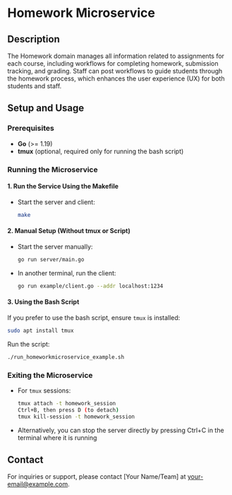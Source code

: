 # Homework Microservice

## Description

The Homework domain manages all information related to assignments for each course, including workflows for completing homework, submission tracking, and grading. Staff can post workflows to guide students through the homework process, which enhances the user experience (UX) for both students and staff.

## Setup and Usage

### Prerequisites

- **Go** (>= 1.19)
- **tmux** (optional, required only for running the bash script)

### Running the Microservice

#### 1. Run the Service Using the Makefile

- Start the server and client:
  ```bash
  make
  ```

#### 2. Manual Setup (Without tmux or Script)

- Start the server manually:
  ```bash
  go run server/main.go
  ```
- In another terminal, run the client:
  ```bash
  go run example/client.go --addr localhost:1234
  ```

#### 3. Using the Bash Script

If you prefer to use the bash script, ensure `tmux` is installed:

```bash
sudo apt install tmux
```

Run the script:

```bash
./run_homeworkmicroservice_example.sh
```

### Exiting the Microservice

- For `tmux` sessions:
  ```bash
  tmux attach -t homework_session
  Ctrl+B, then press D (to detach)
  tmux kill-session -t homework_session
  ```
- Alternatively, you can stop the server directly by pressing Ctrl+C in the terminal where it is running

## Contact

For inquiries or support, please contact [Your Name/Team] at [your-email@example.com](mailto\:your-email@example.com).

